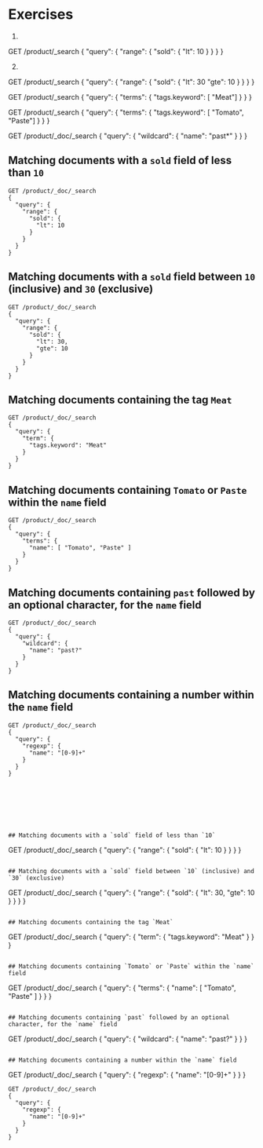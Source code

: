 # Exercises


1.

GET /product/_search
{
   "query":
   {
   "range": {
      "sold": {
         "lt": 10
      }
   }
   }
}

2.

GET /product/_search
{
   "query":
   {
   "range": {
      "sold": {
         "lt": 30
         "gte": 10
      }
   }
   }
}

GET /product/_search
{
  "query": {
    "terms": {
      "tags.keyword": [ "Meat"]
    }
  }
}

GET /product/_search
{
  "query": {
    "terms": {
      "tags.keyword": [ "Tomato", "Paste"]
    }
  }
}

GET /product/_doc/_search
{ "query": {
    "wildcard": {
      "name": "past*"
    }
  }
}






## Matching documents with a `sold` field of less than `10`

```
GET /product/_doc/_search
{
  "query": {
    "range": {
      "sold": {
        "lt": 10
      }
    }
  }
}
```

## Matching documents with a `sold` field between `10` (inclusive) and `30` (exclusive)

```
GET /product/_doc/_search
{
  "query": {
    "range": {
      "sold": {
        "lt": 30,
        "gte": 10
      }
    }
  }
}
```

## Matching documents containing the tag `Meat`

```
GET /product/_doc/_search
{
  "query": {
    "term": {
      "tags.keyword": "Meat"
    }
  }
}
```

## Matching documents containing `Tomato` or `Paste` within the `name` field

```
GET /product/_doc/_search
{
  "query": {
    "terms": {
      "name": [ "Tomato", "Paste" ]
    }
  }
}
```

## Matching documents containing `past` followed by an optional character, for the `name` field

```
GET /product/_doc/_search
{
  "query": {
    "wildcard": {
      "name": "past?"
    }
  }
}
```

## Matching documents containing a number within the `name` field

```
GET /product/_doc/_search
{
  "query": {
    "regexp": {
      "name": "[0-9]+"
    }
  }
}








## Matching documents with a `sold` field of less than `10`

```
GET /product/_doc/_search
{
  "query": {
    "range": {
      "sold": {
        "lt": 10
      }
    }
  }
}
```

## Matching documents with a `sold` field between `10` (inclusive) and `30` (exclusive)

```
GET /product/_doc/_search
{
  "query": {
    "range": {
      "sold": {
        "lt": 30,
        "gte": 10
      }
    }
  }
}
```

## Matching documents containing the tag `Meat`

```
GET /product/_doc/_search
{
  "query": {
    "term": {
      "tags.keyword": "Meat"
    }
  }
}
```

## Matching documents containing `Tomato` or `Paste` within the `name` field

```
GET /product/_doc/_search
{
  "query": {
    "terms": {
      "name": [ "Tomato", "Paste" ]
    }
  }
}
```

## Matching documents containing `past` followed by an optional character, for the `name` field

```
GET /product/_doc/_search
{
  "query": {
    "wildcard": {
      "name": "past?"
    }
  }
}
```

## Matching documents containing a number within the `name` field

```
GET /product/_doc/_search
{
  "query": {
    "regexp": {
      "name": "[0-9]+"
    }
  }
}
```
GET /product/_doc/_search
{
  "query": {
    "regexp": {
      "name": "[0-9]+"
    }
  }
}
